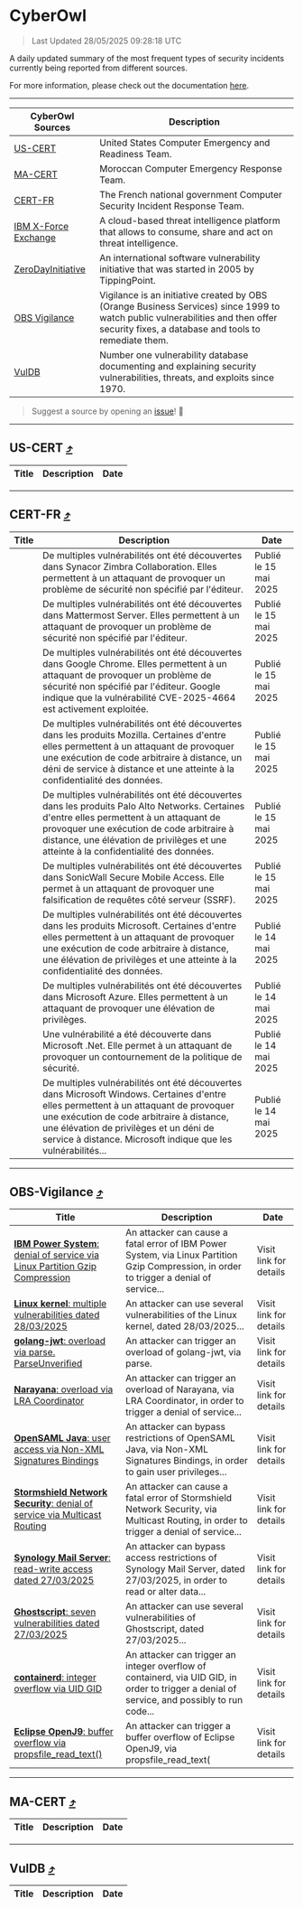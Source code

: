 
 <div id='top'></div>

# CyberOwl

 > Last Updated 28/05/2025 09:28:18 UTC
 
 A daily updated summary of the most frequent types of security incidents currently being reported from different sources.
 
 For more information, please check out the documentation [here](./docs/README.md).
 
 ---
 |CyberOwl Sources|Description|
 |---|---|
 |[US-CERT](#us-cert-arrow_heading_up)|United States Computer Emergency and Readiness Team.|
 |[MA-CERT](#ma-cert-arrow_heading_up)|Moroccan Computer Emergency Response Team.|
 |[CERT-FR](#cert-fr-arrow_heading_up)|The French national government Computer Security Incident Response Team.|
 |[IBM X-Force Exchange](#ibmcloud-arrow_heading_up)|A cloud-based threat intelligence platform that allows to consume, share and act on threat intelligence.|
 |[ZeroDayInitiative](#zerodayinitiative-arrow_heading_up)|An international software vulnerability initiative that was started in 2005 by TippingPoint.|
 |[OBS Vigilance](#obs-vigilance-arrow_heading_up)|Vigilance is an initiative created by OBS (Orange Business Services) since 1999 to watch public vulnerabilities and then offer security fixes, a database and tools to remediate them.|
 |[VulDB](#vuldb-arrow_heading_up)|Number one vulnerability database documenting and explaining security vulnerabilities, threats, and exploits since 1970.|
 
 > Suggest a source by opening an [issue](https://github.com/karimhabush/cyberowl/issues)! :raised_hands:
 ---

## US-CERT [:arrow_heading_up:](#cyberowl)

 |Title|Description|Date|
 |---|---|---|
 
 ---

## CERT-FR [:arrow_heading_up:](#cyberowl)

 |Title|Description|Date|
 |---|---|---|
 |[](https://www.cert.ssi.gouv.fr/avis/CERTFR-2025-AVI-0414/)|De multiples vulnérabilités ont été découvertes dans Synacor Zimbra Collaboration. Elles permettent à un attaquant de provoquer un problème de sécurité non spécifié par l'éditeur.|Publié le 15 mai 2025|
 |[](https://www.cert.ssi.gouv.fr/avis/CERTFR-2025-AVI-0413/)|De multiples vulnérabilités ont été découvertes dans Mattermost Server. Elles permettent à un attaquant de provoquer un problème de sécurité non spécifié par l'éditeur.|Publié le 15 mai 2025|
 |[](https://www.cert.ssi.gouv.fr/avis/CERTFR-2025-AVI-0412/)|De multiples vulnérabilités ont été découvertes dans Google Chrome. Elles permettent à un attaquant de provoquer un problème de sécurité non spécifié par l'éditeur. Google indique que la vulnérabilité CVE-2025-4664 est activement exploitée.|Publié le 15 mai 2025|
 |[](https://www.cert.ssi.gouv.fr/avis/CERTFR-2025-AVI-0411/)|De multiples vulnérabilités ont été découvertes dans les produits Mozilla. Certaines d'entre elles permettent à un attaquant de provoquer une exécution de code arbitraire à distance, un déni de service à distance et une atteinte à la confidentialité des données.|Publié le 15 mai 2025|
 |[](https://www.cert.ssi.gouv.fr/avis/CERTFR-2025-AVI-0410/)|De multiples vulnérabilités ont été découvertes dans les produits Palo Alto Networks. Certaines d'entre elles permettent à un attaquant de provoquer une exécution de code arbitraire à distance, une élévation de privilèges et une atteinte à la confidentialité des données.|Publié le 15 mai 2025|
 |[](https://www.cert.ssi.gouv.fr/avis/CERTFR-2025-AVI-0409/)|De multiples vulnérabilités ont été découvertes dans SonicWall Secure Mobile Access. Elle permet à un attaquant de provoquer une falsification de requêtes côté serveur (SSRF).|Publié le 15 mai 2025|
 |[](https://www.cert.ssi.gouv.fr/avis/CERTFR-2025-AVI-0408/)|De multiples vulnérabilités ont été découvertes dans les produits Microsoft. Certaines d'entre elles permettent à un attaquant de provoquer une exécution de code arbitraire à distance, une élévation de privilèges et une atteinte à la confidentialité des données.|Publié le 14 mai 2025|
 |[](https://www.cert.ssi.gouv.fr/avis/CERTFR-2025-AVI-0407/)|De multiples vulnérabilités ont été découvertes dans Microsoft Azure. Elles permettent à un attaquant de provoquer une élévation de privilèges.|Publié le 14 mai 2025|
 |[](https://www.cert.ssi.gouv.fr/avis/CERTFR-2025-AVI-0406/)|Une vulnérabilité a été découverte dans Microsoft .Net. Elle permet à un attaquant de provoquer un contournement de la politique de sécurité.|Publié le 14 mai 2025|
 |[](https://www.cert.ssi.gouv.fr/avis/CERTFR-2025-AVI-0405/)|De multiples vulnérabilités ont été découvertes dans Microsoft Windows. Certaines d'entre elles permettent à un attaquant de provoquer une exécution de code arbitraire à distance, une élévation de privilèges et un déni de service à distance. Microsoft indique que les vulnérabilités...|Publié le 14 mai 2025|
 
 ---

## OBS-Vigilance [:arrow_heading_up:](#cyberowl)

 |Title|Description|Date|
 |---|---|---|
 |[<a href="https://vigilance.fr/vulnerability/IBM-Power-System-denial-of-service-via-Linux-Partition-Gzip-Compression-46697" class="noirorange"><b>IBM Power System</b>: denial of service via Linux Partition Gzip Compression</a>](https://vigilance.fr/vulnerability/IBM-Power-System-denial-of-service-via-Linux-Partition-Gzip-Compression-46697)|An attacker can cause a fatal error of IBM Power System, via Linux Partition Gzip Compression, in order to trigger a denial of service...|Visit link for details|
 |[<a href="https://vigilance.fr/vulnerability/Linux-kernel-multiple-vulnerabilities-dated-28-03-2025-46694" class="noirorange"><b>Linux kernel</b>: multiple vulnerabilities dated 28/03/2025</a>](https://vigilance.fr/vulnerability/Linux-kernel-multiple-vulnerabilities-dated-28-03-2025-46694)|An attacker can use several vulnerabilities of the Linux kernel, dated 28/03/2025...|Visit link for details|
 |[<a href="https://vigilance.fr/vulnerability/golang-jwt-overload-via-parse-ParseUnverified-46693" class="noirorange"><b>golang-jwt</b>: overload via parse.<wbr>ParseUnverified</wbr></a>](https://vigilance.fr/vulnerability/golang-jwt-overload-via-parse-ParseUnverified-46693)|An attacker can trigger an overload of golang-jwt, via parse.|Visit link for details|
 |[<a href="https://vigilance.fr/vulnerability/Narayana-overload-via-LRA-Coordinator-46692" class="noirorange"><b>Narayana</b>: overload via LRA Coordinator</a>](https://vigilance.fr/vulnerability/Narayana-overload-via-LRA-Coordinator-46692)|An attacker can trigger an overload of Narayana, via LRA Coordinator, in order to trigger a denial of service...|Visit link for details|
 |[<a href="https://vigilance.fr/vulnerability/OpenSAML-Java-user-access-via-Non-XML-Signatures-Bindings-46690" class="noirorange"><b>OpenSAML Java</b>: user access via Non-XML Signatures Bindings</a>](https://vigilance.fr/vulnerability/OpenSAML-Java-user-access-via-Non-XML-Signatures-Bindings-46690)|An attacker can bypass restrictions of OpenSAML Java, via Non-XML Signatures Bindings, in order to gain user privileges...|Visit link for details|
 |[<a href="https://vigilance.fr/vulnerability/Stormshield-Network-Security-denial-of-service-via-Multicast-Routing-46685" class="noirorange"><b>Stormshield Network Security</b>: denial of service via Multicast Routing</a>](https://vigilance.fr/vulnerability/Stormshield-Network-Security-denial-of-service-via-Multicast-Routing-46685)|An attacker can cause a fatal error of Stormshield Network Security, via Multicast Routing, in order to trigger a denial of service...|Visit link for details|
 |[<a href="https://vigilance.fr/vulnerability/Synology-Mail-Server-read-write-access-dated-27-03-2025-46684" class="noirorange"><b>Synology Mail Server</b>: read-write access dated 27/03/2025</a>](https://vigilance.fr/vulnerability/Synology-Mail-Server-read-write-access-dated-27-03-2025-46684)|An attacker can bypass access restrictions of Synology Mail Server, dated 27/03/2025, in order to read or alter data...|Visit link for details|
 |[<a href="https://vigilance.fr/vulnerability/Ghostscript-seven-vulnerabilities-dated-27-03-2025-46683" class="noirorange"><b>Ghostscript</b>: seven vulnerabilities dated 27/03/2025</a>](https://vigilance.fr/vulnerability/Ghostscript-seven-vulnerabilities-dated-27-03-2025-46683)|An attacker can use several vulnerabilities of Ghostscript, dated 27/03/2025...|Visit link for details|
 |[<a href="https://vigilance.fr/vulnerability/containerd-integer-overflow-via-UID-GID-46682" class="noirorange"><b>containerd</b>: integer overflow via UID GID</a>](https://vigilance.fr/vulnerability/containerd-integer-overflow-via-UID-GID-46682)|An attacker can trigger an integer overflow of containerd, via UID GID, in order to trigger a denial of service, and possibly to run code...|Visit link for details|
 |[<a href="https://vigilance.fr/vulnerability/Eclipse-OpenJ9-buffer-overflow-via-propsfile-read-text-47119" class="noirorange"><b>Eclipse OpenJ9</b>: buffer overflow via propsfile_read_text(<wbr>)</wbr></a>](https://vigilance.fr/vulnerability/Eclipse-OpenJ9-buffer-overflow-via-propsfile-read-text-47119)|An attacker can trigger a buffer overflow of Eclipse OpenJ9, via propsfile_read_text(|Visit link for details|
 
 ---

## MA-CERT [:arrow_heading_up:](#cyberowl)

 |Title|Description|Date|
 |---|---|---|
 
 ---

## VulDB [:arrow_heading_up:](#cyberowl)

 |Title|Description|Date|
 |---|---|---|
 